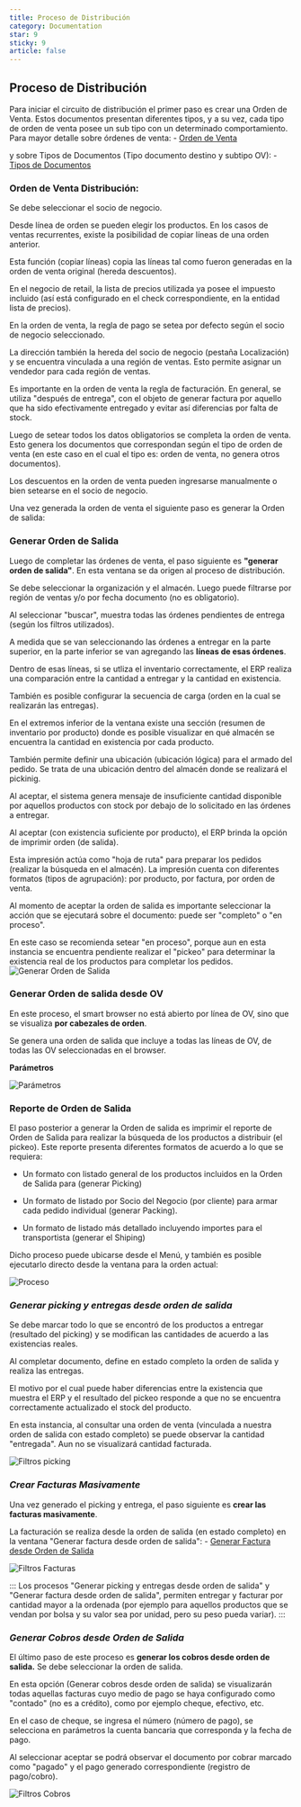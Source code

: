 ```yaml
---
title: Proceso de Distribución
category: Documentation
star: 9
sticky: 9
article: false
---
```


## Proceso de Distribución

Para iniciar el circuito de distribución el primer paso es crear una Orden de Venta.
Estos documentos presentan diferentes tipos, y a su vez, cada tipo de orden de venta posee un sub tipo con un determinado comportamiento.
Para mayor detalle sobre órdenes de venta: - [Orden de Venta](../sales-management/sales-orders/order)

y sobre Tipos de Documentos (Tipo documento destino y subtipo OV): - [Tipos de Documentos](../sales-management/sales-orders/document-type)

### Orden de Venta Distribución:

Se debe seleccionar el socio de negocio.

Desde línea de orden se pueden elegir los productos. En los casos de ventas recurrentes, existe la posibilidad de copiar líneas de una orden anterior.

Esta función (copiar líneas) copia las líneas tal como fueron generadas en la orden de venta original (hereda descuentos).

En el negocio de retail, la lista de precios utilizada ya posee el impuesto incluido (así está configurado en el check correspondiente, en la entidad lista de precios).

En la orden de venta, la regla de pago se setea por defecto según el socio de negocio seleccionado.

La dirección también la hereda del socio de negocio (pestaña Localización) y se encuentra vinculada a una región de ventas. Esto permite asignar un vendedor para cada región de ventas.

Es importante en la orden de venta la regla de facturación. En general, se utiliza "después de entrega", con el objeto de generar factura por aquello que ha sido efectivamente entregado y evitar así diferencias  por falta de stock.

Luego de setear todos los datos obligatorios se completa la orden de venta. Esto genera los documentos que correspondan según el tipo de orden de venta (en este caso en el cual el tipo es: orden de venta, no genera otros documentos).

Los descuentos en la orden de venta pueden ingresarse manualmente o bien setearse en el socio de negocio.

Una vez generada la orden de venta el siguiente paso es generar la Orden de salida:

### Generar Orden de Salida

Luego de completar las órdenes de venta, el paso siguiente es **"generar orden de salida"**. En esta ventana se da origen al proceso de distribución.

Se debe seleccionar la organización y el almacén. Luego puede filtrarse por región de ventas y/o por fecha documento (no es obligatorio).

Al seleccionar "buscar", muestra todas las órdenes pendientes de entrega (según los filtros utilizados).

A medida que se van seleccionando las órdenes a entregar en la parte superior, en la parte inferior se van agregando las **líneas de esas órdenes**.

Dentro de esas líneas, si se utliza el inventario correctamente, el ERP realiza una comparación entre la cantidad a entregar y la cantidad en existencia.

También es posible configurar la secuencia de carga (orden en la cual se realizarán las entregas).

En el extremos inferior de la ventana existe una sección (resumen de inventario por producto) donde es posible visualizar en qué almacén se encuentra la cantidad en existencia por cada producto.

También permite definir una ubicación (ubicación lógica) para el armado del pedido. Se trata de una ubicación dentro del almacén donde se realizará el pickinig.

Al aceptar, el sistema genera mensaje de insuficiente cantidad disponible por aquellos productos con stock por debajo de lo solicitado en las órdenes a entregar.

Al aceptar (con existencia suficiente por producto), el ERP brinda la opción de imprimir orden (de salida).

Esta impresión actúa como "hoja de ruta" para preparar los pedidos (realizar la búsqueda en el almacén).
La impresión cuenta con diferentes formatos (tipos de agrupación): por producto, por factura, por orden de venta.

Al momento de aceptar la orden de salida es importante seleccionar la acción que se ejecutará sobre el documento: puede ser "completo" o "en proceso".

En este caso se recomienda setear "en proceso", porque aun en esta instancia se encuentra pendiente realizar el "pickeo" para determinar la existencia real de los productos para completar los pedidos.
![Generar Orden de Salida](/assets/img/docs/distribution-management/dim-distribution-image23.png)

### Generar Orden de salida desde OV

En este proceso, el smart browser no está abierto por línea de OV, sino que se visualiza **por cabezales de orden**.

Se genera una orden de salida que incluye a todas las líneas de OV, de todas las OV seleccionadas en el browser.

**Parámetros**

![Parámetros](/assets/img/docs/distribution-management/dim-distribution-image24.png)

### Reporte de Orden de Salida

El paso posterior a generar la Orden de salida es imprimir el reporte de Orden de Salida para realizar la búsqueda de los productos a distribuir (el pickeo).
Este reporte presenta diferentes formatos de acuerdo a lo que se requiera:

* Un formato con listado general de los productos incluidos en la Orden de Salida para (generar Picking)

* Un formato de listado por Socio del Negocio (por cliente) para armar cada pedido individual (generar Packing).

* Un formato de listado más detallado incluyendo importes para el transportista (generar el Shiping)

Dicho proceso puede ubicarse desde el Menú, y también es posible ejecutarlo directo desde la ventana para la orden actual:

![Proceso](/assets/img/docs/distribution-management/dim-distribution-image28.png)

### ***__Generar picking y entregas desde orden de salida__***


Se debe marcar todo lo que se encontró de los productos a entregar (resultado del picking) y se modifican las cantidades de acuerdo a las existencias reales.

Al completar documento, define en estado completo la orden de salida y realiza las entregas.

El motivo por el cual puede haber diferencias entre la existencia que muestra el ERP y el resultado del pickeo responde a que no se encuentra correctamente actualizado el stock del producto.

En esta instancia, al consultar una orden de venta (vinculada a nuestra orden de salida con estado completo) se puede observar la cantidad "entregada". Aun no se visualizará cantidad facturada.

![Filtros picking](/assets/img/docs/distribution-management/dim-distribution-image25.png)

### ***__Crear Facturas Masivamente__***

Una vez generado el picking y entrega, el paso siguiente es **crear las facturas masivamente**.

La facturación se realiza desde la orden de salida (en estado completo) en la ventana "Generar factura desde orden de salida": - [Generar Factura desde Orden de Salida](../sales-management/receivable-document/bill)

![Filtros Facturas](/assets/img/docs/distribution-management/dim-distribution-image26.png)

:::
Los procesos "Generar picking y entregas desde orden de salida" y "Generar factura desde orden de salida", permiten entregar y facturar por cantidad mayor a la ordenada (por ejemplo para aquellos productos que se vendan por bolsa y su valor sea por unidad, pero su peso pueda variar).
::: 

### ***__Generar Cobros desde Orden de Salida__***


El último paso de este proceso es **generar los cobros desde orden de salida.**  Se debe seleccionar la orden de salida.

En esta opción (Generar cobros desde orden de salida) se visualizarán todas aquellas facturas cuyo medio de pago se haya configurado como "contado" (no es a crédito), como por ejemplo cheque, efectivo, etc.

En el caso de cheque, se ingresa el número (número de pago), se selecciona en parámetros la cuenta bancaria que corresponda y la fecha de pago.

Al seleccionar aceptar se podrá observar el documento por cobrar marcado como "pagado" y el pago generado correspondiente (registro de pago/cobro).

![Filtros Cobros](/assets/img/docs/distribution-management/dim-distribution-image27.png)